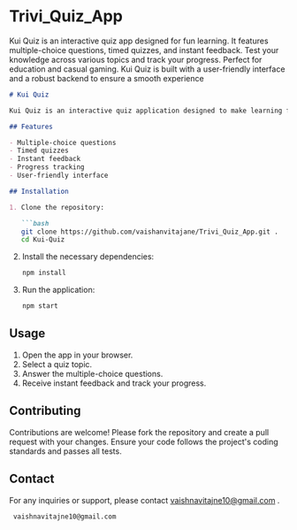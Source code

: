 # Trivi_Quiz_App
Kui Quiz is an interactive quiz app designed for fun learning. It features multiple-choice questions, timed quizzes, and instant feedback. Test your knowledge across various topics and track your progress. Perfect for education and casual gaming. Kui Quiz is built with a user-friendly interface and a robust backend to ensure a smooth experience

```markdown
# Kui Quiz

Kui Quiz is an interactive quiz application designed to make learning fun and engaging. Users can test their knowledge across various topics and track their progress. The app features multiple-choice questions, timed quizzes, and instant feedback. Ideal for both educational purposes and casual gaming, Kui Quiz is built with a user-friendly interface and a robust backend to ensure a smooth experience.

## Features

- Multiple-choice questions
- Timed quizzes
- Instant feedback
- Progress tracking
- User-friendly interface

## Installation

1. Clone the repository:

   ```bash
   git clone https://github.com/vaishanvitajane/Trivi_Quiz_App.git .
   cd Kui-Quiz
   ```

2. Install the necessary dependencies:

   ```bash
   npm install
   ```

3. Run the application:

   ```bash
   npm start
   ```

## Usage

1. Open the app in your browser.
2. Select a quiz topic.
3. Answer the multiple-choice questions.
4. Receive instant feedback and track your progress.

## Contributing

Contributions are welcome! Please fork the repository and create a pull request with your changes. Ensure your code follows the project's coding standards and passes all tests.

## Contact

For any inquiries or support, please contact vaishnavitajne10@gmail.com .
```
 vaishnavitajne10@gmail.com


